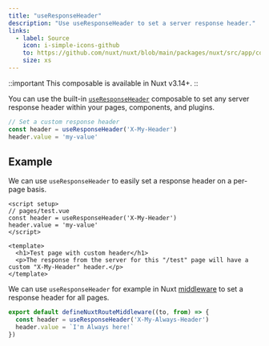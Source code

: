 ```yaml
---
title: "useResponseHeader"
description: "Use useResponseHeader to set a server response header."
links:
  - label: Source
    icon: i-simple-icons-github
    to: https://github.com/nuxt/nuxt/blob/main/packages/nuxt/src/app/composables/ssr.ts
    size: xs
---
```


::important
This composable is available in Nuxt v3.14+.
::

You can use the built-in [`useResponseHeader`](/docs/4.x/api/composables/use-response-header) composable to set any server response header within your pages, components, and plugins.

```ts
// Set a custom response header
const header = useResponseHeader('X-My-Header')
header.value = 'my-value'
```

## Example

We can use `useResponseHeader` to easily set a response header on a per-page basis.

```vue [app/pages/test.vue]
<script setup>
// pages/test.vue
const header = useResponseHeader('X-My-Header')
header.value = 'my-value'
</script>

<template>
  <h1>Test page with custom header</h1>
  <p>The response from the server for this "/test" page will have a custom "X-My-Header" header.</p>
</template>
```

We can use `useResponseHeader` for example in Nuxt [middleware](/docs/4.x/guide/directory-structure/app/middleware) to set a response header for all pages.

```ts [app/middleware/my-header-middleware.ts]
export default defineNuxtRouteMiddleware((to, from) => {
  const header = useResponseHeader('X-My-Always-Header')
  header.value = `I'm Always here!`
})
```
